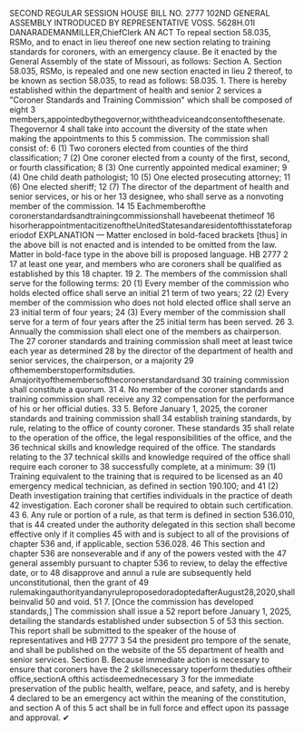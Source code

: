 SECOND REGULAR SESSION
HOUSE BILL NO. 2777
102ND GENERAL ASSEMBLY
INTRODUCED BY REPRESENTATIVE VOSS.
5628H.01I DANARADEMANMILLER,ChiefClerk
AN ACT
To repeal section 58.035, RSMo, and to enact in lieu thereof one new section relating to
training standards for coroners, with an emergency clause.
Be it enacted by the General Assembly of the state of Missouri, as follows:
Section A. Section 58.035, RSMo, is repealed and one new section enacted in lieu
2 thereof, to be known as section 58.035, to read as follows:
58.035. 1. There is hereby established within the department of health and senior
2 services a "Coroner Standards and Training Commission" which shall be composed of eight
3 members,appointedbythegovernor,withtheadviceandconsentofthesenate. Thegovernor
4 shall take into account the diversity of the state when making the appointments to this
5 commission. The commission shall consist of:
6 (1) Two coroners elected from counties of the third classification;
7 (2) One coroner elected from a county of the first, second, or fourth classification;
8 (3) One currently appointed medical examiner;
9 (4) One child death pathologist;
10 (5) One elected prosecuting attorney;
11 (6) One elected sheriff;
12 (7) The director of the department of health and senior services, or his or her
13 designee, who shall serve as a nonvoting member of the commission.
14
15 Eachmemberofthe coronerstandardsandtrainingcommissionshall havebeenat thetimeof
16 hisorherappointmentacitizenoftheUnitedStatesandaresidentofthisstateforaperiodof
EXPLANATION — Matter enclosed in bold-faced brackets [thus] in the above bill is not enacted and is
intended to be omitted from the law. Matter in bold-face type in the above bill is proposed language.
HB 2777 2
17 at least one year, and members who are coroners shall be qualified as established by this
18 chapter.
19 2. The members of the commission shall serve for the following terms:
20 (1) Every member of the commission who holds elected office shall serve an initial
21 term of two years;
22 (2) Every member of the commission who does not hold elected office shall serve an
23 initial term of four years;
24 (3) Every member of the commission shall serve for a term of four years after the
25 initial term has been served.
26 3. Annually the commission shall elect one of the members as chairperson. The
27 coroner standards and training commission shall meet at least twice each year as determined
28 by the director of the department of health and senior services, the chairperson, or a majority
29 ofthememberstoperformitsduties. Amajorityofthemembersofthecoronerstandardsand
30 training commission shall constitute a quorum.
31 4. No member of the coroner standards and training commission shall receive any
32 compensation for the performance of his or her official duties.
33 5. Before January 1, 2025, the coroner standards and training commission shall
34 establish training standards, by rule, relating to the office of county coroner. These standards
35 shall relate to the operation of the office, the legal responsibilities of the office, and the
36 technical skills and knowledge required of the office. The standards relating to the
37 technical skills and knowledge required of the office shall require each coroner to
38 successfully complete, at a minimum:
39 (1) Training equivalent to the training that is required to be licensed as an
40 emergency medical technician, as defined in section 190.100; and
41 (2) Death investigation training that certifies individuals in the practice of death
42 investigation. Each coroner shall be required to obtain such certification.
43 6. Any rule or portion of a rule, as that term is defined in section 536.010, that is
44 created under the authority delegated in this section shall become effective only if it complies
45 with and is subject to all of the provisions of chapter 536 and, if applicable, section 536.028.
46 This section and chapter 536 are nonseverable and if any of the powers vested with the
47 general assembly pursuant to chapter 536 to review, to delay the effective date, or to
48 disapprove and annul a rule are subsequently held unconstitutional, then the grant of
49 rulemakingauthorityandanyruleproposedoradoptedafterAugust28,2020,shallbeinvalid
50 and void.
51 7. [Once the commission has developed standards,] The commission shall issue a
52 report before January 1, 2025, detailing the standards established under subsection 5 of
53 this section. This report shall be submitted to the speaker of the house of representatives and
HB 2777 3
54 the president pro tempore of the senate, and shall be published on the website of the
55 department of health and senior services.
Section B. Because immediate action is necessary to ensure that coroners have the
2 skillsnecessary toperform theduties oftheir office,sectionA ofthis actisdeemednecessary
3 for the immediate preservation of the public health, welfare, peace, and safety, and is hereby
4 declared to be an emergency act within the meaning of the constitution, and section A of this
5 act shall be in full force and effect upon its passage and approval.
✔